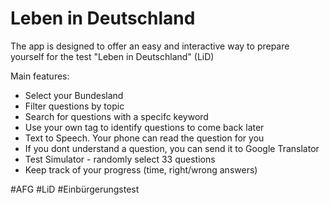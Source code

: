# Leben in Deutschland

The app is designed to offer an easy and interactive way to prepare yourself for the test "Leben in Deutschland" (LiD)

Main features:
* Select your Bundesland
* Filter questions by topic
* Search for questions with a specifc keyword
* Use your own tag to identify questions to come back later
* Text to Speech. Your phone can read the question for you
* If you dont understand a question, you can send it to Google Translator
* Test Simulator - randomly select 33 questions
* Keep track of your progress (time, right/wrong answers)

#AFG #LiD #Einbürgerungstest
